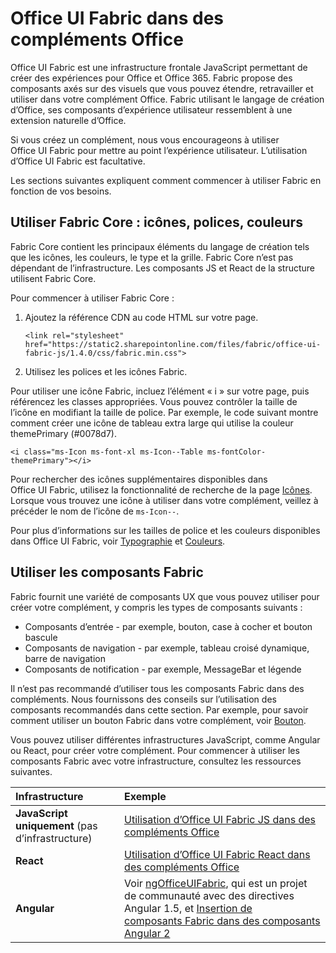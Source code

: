 # <a name="office-ui-fabric-in-office-add-ins"></a>Office UI Fabric dans des compléments Office 

Office UI Fabric est une infrastructure frontale JavaScript permettant de créer des expériences pour Office et Office 365. Fabric propose des composants axés sur des visuels que vous pouvez étendre, retravailler et utiliser dans votre complément Office. Fabric utilisant le langage de création d’Office, ses composants d’expérience utilisateur ressemblent à une extension naturelle d’Office. 

Si vous créez un complément, nous vous encourageons à utiliser Office UI Fabric pour mettre au point l’expérience utilisateur. L’utilisation d’Office UI Fabric est facultative.

Les sections suivantes expliquent comment commencer à utiliser Fabric en fonction de vos besoins. 

## <a name="use-fabric-core-icons-fonts-colors"></a>Utiliser Fabric Core : icônes, polices, couleurs
Fabric Core contient les principaux éléments du langage de création tels que les icônes, les couleurs, le type et la grille. Fabric Core n’est pas dépendant de l’infrastructure. Les composants JS et React de la structure utilisent Fabric Core.

Pour commencer à utiliser Fabric Core :

1. Ajoutez la référence CDN au code HTML sur votre page.  

    `<link rel="stylesheet" href="https://static2.sharepointonline.com/files/fabric/office-ui-fabric-js/1.4.0/css/fabric.min.css">`   
    
2. Utilisez les polices et les icônes Fabric. 

Pour utiliser une icône Fabric, incluez l’élément « i » sur votre page, puis référencez les classes appropriées. Vous pouvez contrôler la taille de l’icône en modifiant la taille de police. Par exemple, le code suivant montre comment créer une icône de tableau extra large qui utilise la couleur themePrimary (#0078d7). 
   
`<i class="ms-Icon ms-font-xl ms-Icon--Table ms-fontColor-themePrimary"></i>`

Pour rechercher des icônes supplémentaires disponibles dans Office UI Fabric, utilisez la fonctionnalité de recherche de la page [Icônes](https://dev.office.com/fabric#/styles/icons). Lorsque vous trouvez une icône à utiliser dans votre complément, veillez à précéder le nom de l’icône de `ms-Icon--`. 

Pour plus d’informations sur les tailles de police et les couleurs disponibles dans Office UI Fabric, voir [Typographie](https://dev.office.com/fabric#/styles/typography) et [Couleurs](https://dev.office.com/fabric#/styles/colors).
 
## <a name="use-fabric-components"></a>Utiliser les composants Fabric 
Fabric fournit une variété de composants UX que vous pouvez utiliser pour créer votre complément, y compris les types de composants suivants :

- Composants d’entrée - par exemple, bouton, case à cocher et bouton bascule
- Composants de navigation - par exemple, tableau croisé dynamique, barre de navigation
- Composants de notification - par exemple, MessageBar et légende  

Il n’est pas recommandé d’utiliser tous les composants Fabric dans des compléments. Nous fournissons des conseils sur l’utilisation des composants recommandés dans cette section. Par exemple, pour savoir comment utiliser un bouton Fabric dans votre complément, voir [Bouton](button.md). 

Vous pouvez utiliser différentes infrastructures JavaScript, comme Angular ou React, pour créer votre complément. Pour commencer à utiliser les composants Fabric avec votre infrastructure, consultez les ressources suivantes.

|**Infrastructure**|**Exemple**|
|:------------|:----------|
|**JavaScript uniquement** (pas d’infrastructure)|[Utilisation d’Office UI Fabric JS dans des compléments Office](using-office-ui-fabric-js.md)|
|**React**|[Utilisation d’Office UI Fabric React dans des compléments Office](using-office-ui-fabric-react.md )|
|**Angular**| Voir [ngOfficeUIFabric](http://ngofficeuifabric.com/), qui est un projet de communauté avec des directives Angular 1.5, et [Insertion de composants Fabric dans des composants Angular 2](https://dev.office.com/docs/add-ins/develop/add-ins-with-angular2#consider-wrapping-fabric-components-with-angular-2-components)|